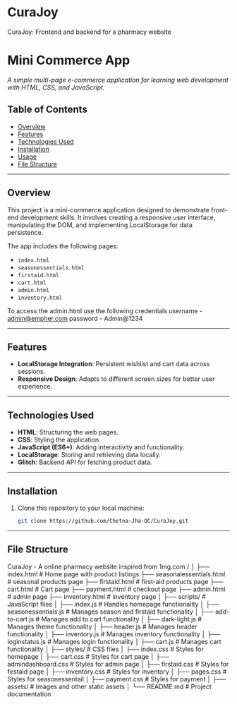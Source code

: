 # CuraJoy
CuraJoy: Frontend and backend for a pharmacy website

# Mini Commerce App

_A simple multi-page e-commerce application for learning web development with HTML, CSS, and JavaScript._

## Table of Contents

- [Overview](#overview)  
- [Features](#features)  
- [Technologies Used](#technologies-used)  
- [Installation](#installation)  
- [Usage](#usage)  
- [File Structure](#file-structure)  

---

## Overview

This project is a mini-commerce application designed to demonstrate front-end development skills. It involves creating a responsive user interface, manipulating the DOM, and implementing LocalStorage for data persistence.  

The app includes the following pages:  
- `index.html`  
- `seasonessentials.html`
- `firstaid.html`
- `cart.html`
- `admin.html`
- `inventory.html`

To access the admin.html use the following credentials
username - admin@empher.com
password - Admin@1234

---

## Features

- **LocalStorage Integration**: Persistent wishlist and cart data across sessions.  
- **Responsive Design**: Adapts to different screen sizes for better user experience.

---

## Technologies Used

- **HTML**: Structuring the web pages.  
- **CSS**: Styling the application.  
- **JavaScript (ES6+)**: Adding interactivity and functionality.  
- **LocalStorage**: Storing and retrieving data locally.  
- **Glitch**: Backend API for fetching product data.

---

## Installation

1. Clone this repository to your local machine:  
   ```bash
   git clone https://github.com/Chetna-Jha-QC/CuraJoy.git

---
## File Structure
CuraJoy - A online pharmacy website inspired from 1mg.com /
│
├── index.html                     # Home page with product listings
├── seasonalessentials.html        # seasonal products page
├── firstaid.html                  # first-aid products page
├── cart.html                      # Cart page
├── payment.html                   # checkout page
├── admin.html                     # admin page
├── inventory.html                 # inventory page
│
├── scripts/                       # JavaScript files
│   ├── index.js                   # Handles homepage functionality
│   ├── seasonessentials.js        # Manages season and firstaid functionality
│   ├── add-to-cart.js             # Manages add to cart functionality
│   ├── dark-light.js              # Manages theme functionality
│   ├── header.js                  # Manages header functionality
│   ├── inventory.js               # Manages inventory functionality
│   ├── loginstatus.js             # Manages login functionality
│   ├── cart.js                    # Manages cart functionality
│
├── styles/                        # CSS files
│   ├── index.css                  # Styles for homepage
│   ├── cart.css                   # Styles for cart page
│   ├── admindashboard.css         # Styles for admin page
│   ├── firstaid.css               # Styles for firstaid page
│   ├── inventory.css              # Styles for inventory
│   ├── pages.css                  # Styles for seasonessentail
│   ├── payment.css                # Styles for payment
│
├── assets/                        # Images and other static assets
│
└── README.md                      # Project documentation

